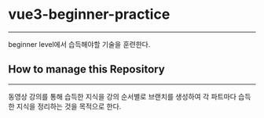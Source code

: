 # vue3-beginner-practice

---

beginner level에서 습득해야할 기술을 훈련한다.

## How to manage this Repository

---

동영상 강의를 통해 습득한 지식을 강의 순서별로 브랜치를 생성하여 각 파트마다 습득한 지식을 정리하는 것을 목적으로 한다.
